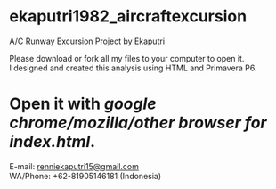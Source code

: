 # ekaputri1982_aircraftexcursion
A/C Runway Excursion Project by Ekaputri


Please download or fork all my files to your computer to open it.</br>
I designed and created this analysis using HTML and Primavera P6.


# Open it with *google chrome/mozilla/other browser for index.html*.


E-mail: renniekaputri15@gmail.com </br>
WA/Phone: +62-81905146181 (Indonesia)
